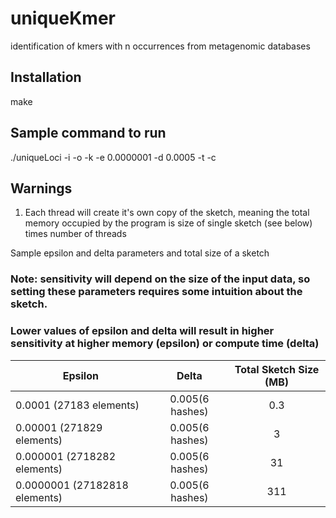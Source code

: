 # uniqueKmer
identification of kmers with n occurrences from metagenomic databases

## Installation
make

## Sample command to run
./uniqueLoci -i <directory containing > -o <output file name> -k <kmer size> -e 0.0000001 -d 0.0005 -t <number of threads> -c <maximum kmer count to report in the output>

## Warnings

1. Each thread will create it's own copy of the sketch, meaning the total memory occupied by the program is size of single sketch (see below) times number of threads

Sample epsilon and delta parameters and total size of a sketch
### Note: sensitivity will depend on the size of the input data, so setting these parameters requires some intuition about the sketch.
### Lower values of epsilon and delta will result in higher sensitivity at higher memory (epsilon) or compute time (delta)
| Epsilon   | Delta | Total Sketch Size (MB) |
| --------- |:-----:|:----------------------:|
| 0.0001 (27183 elements)   | 0.005(6 hashes) | 0.3 |
| 0.00001 (271829 elements)  | 0.005(6 hashes) | 3 |
| 0.000001 (2718282 elements) | 0.005(6 hashes) | 31 |
| 0.0000001 (27182818 elements)| 0.005(6 hashes) | 311 |
